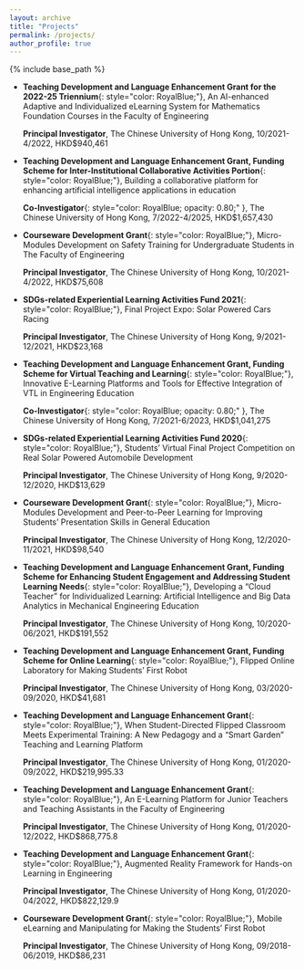 ```yaml
---
layout: archive
title: "Projects"
permalink: /projects/
author_profile: true
---
```


{% include base_path %}

* **Teaching Development and Language Enhancement Grant for the 2022-25 Triennium**{: style="color: RoyalBlue;"}, An AI-enhanced Adaptive and Individualized eLearning System for Mathematics Foundation Courses in the Faculty of Engineering

  **Principal Investigator**, The Chinese University of Hong Kong, 10/2021-4/2022, HKD$940,461

* **Teaching Development and Language Enhancement Grant, Funding Scheme for Inter-Institutional Collaborative Activities Portion**{: style="color: RoyalBlue;"}, Building a collaborative platform for enhancing artificial intelligence applications in education

  **Co-Investigator**{: style="color: RoyalBlue; opacity: 0.80;" }, The Chinese University of Hong Kong, 7/2022-4/2025, HKD$1,657,430

* **Courseware Development Grant**{: style="color: RoyalBlue;"}, Micro-Modules Development on Safety Training for Undergraduate Students in The Faculty of Engineering

    **Principal Investigator**, The Chinese University of Hong Kong, 10/2021-4/2022, HKD$75,608

* **SDGs-related Experiential Learning Activities Fund 2021**{: style="color: RoyalBlue;"}, Final Project Expo: Solar Powered Cars Racing 

    **Principal Investigator**, The Chinese University of Hong Kong, 9/2021-12/2021, HKD$23,168

* **Teaching Development and Language Enhancement Grant, Funding Scheme for Virtual Teaching and Learning**{: style="color: RoyalBlue;"}, Innovative E-Learning Platforms and Tools for Effective Integration of VTL in Engineering Education

  **Co-Investigator**{: style="color: RoyalBlue; opacity: 0.80;" }, The Chinese University of Hong Kong, 7/2021-6/2023, HKD$1,041,275

* **SDGs-related Experiential Learning Activities Fund 2020**{: style="color: RoyalBlue;"}, Students’ Virtual Final Project Competition on Real Solar Powered Automobile Development

    **Principal Investigator**, The Chinese University of Hong Kong, 9/2020-12/2020, HKD$13,629

* **Courseware Development Grant**{: style="color: RoyalBlue;"}, Micro-Modules Development and Peer-to-Peer Learning for Improving Students’ Presentation Skills in General Education

    **Principal Investigator**, The Chinese University of Hong Kong, 12/2020-11/2021, HKD$98,540

* **Teaching Development and Language Enhancement Grant, Funding Scheme for Enhancing Student Engagement and Addressing Student Learning Needs**{: style="color: RoyalBlue;"}, Developing a “Cloud Teacher” for Individualized Learning: Artificial Intelligence and Big Data Analytics in Mechanical Engineering Education

    **Principal Investigator**, The Chinese University of Hong Kong, 10/2020-06/2021, HKD$191,552

* **Teaching Development and Language Enhancement Grant, Funding Scheme for Online Learning**{: style="color: RoyalBlue;"}, Flipped Online Laboratory for Making Students’ First Robot

    **Principal Investigator**, The Chinese University of Hong Kong, 03/2020-09/2020, HKD$41,681

* **Teaching Development and Language Enhancement Grant**{: style="color: RoyalBlue;"}, When Student-Directed Flipped Classroom Meets Experimental Training: A New Pedagogy and a “Smart Garden” Teaching and Learning Platform

    **Principal Investigator**, The Chinese University of Hong Kong, 01/2020-09/2022, HKD$219,995.33

* **Teaching Development and Language Enhancement Grant**{: style="color: RoyalBlue;"}, An E-Learning Platform for Junior Teachers and Teaching Assistants in the Faculty of Engineering

    **Principal Investigator**, The Chinese University of Hong Kong, 01/2020-12/2022, HKD$868,775.8

* **Teaching Development and Language Enhancement Grant**{: style="color: RoyalBlue;"}, Augmented Reality Framework for Hands-on Learning in Engineering

    **Principal Investigator**, The Chinese University of Hong Kong, 01/2020-04/2022, HKD$822,129.9

* **Courseware Development Grant**{: style="color: RoyalBlue;"}, Mobile eLearning and Manipulating for Making the Students’ First Robot

    **Principal Investigator**, The Chinese University of Hong Kong, 09/2018-06/2019, HKD$86,231
